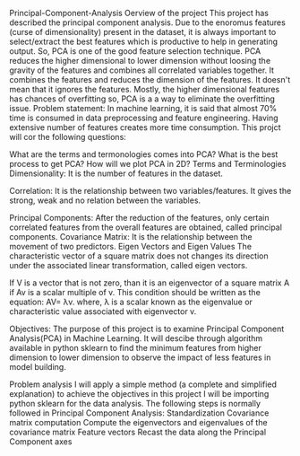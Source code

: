 Principal-Component-Analysis
Oerview of the project
This project has described the principal component analysis. Due to the enoromus features (curse of dimensionality) present in the dataset, it is always important to select/extract the best features which is productive to help in generating output.
So, PCA is one of the good feature selection technique. PCA reduces the higher dimensional to lower dimension without loosing the gravity of the features and combines all correlated variables together.
It combines the features and reduces the dimension of the features. It doesn't mean that it ignores the features.
Mostly, the higher dimensional features has chances of overfitting so, PCA is a a way to eliminate the overfitting issue.
Problem statement:
In machine learning, it is said that almost 70% time is consumed in data preprocessing and feature engineering. Having extensive number of features creates more time consumption. This projct will cor the following questions:

What are the terms and termonologies comes into PCA?
What is the best process to get PCA?
How will we plot PCA in 2D?
Terms and Terminologies
Dimensionality:
It is the number of features in the dataset.

Correlation:
It is the relationship between two variables/features. It gives the strong, weak and no relation between the variables.

Principal Components:
After the reduction of the features, only certain correlated features from the overall features are obtained, called principal components.
Covariance Matrix:
It is the relationship between the movement of two predictors.
Eigen Vectors and Eigen Values
The characteristic vector of a square matrix does not changes its direction under the associated linear transformation, called eigen vectors.

If V is a vector that is not zero, than it is an eigenvector of a square matrix A if Av is a scalar multiple of v. This condition should be written as the equation: AV= λv. where, λ is a scalar known as the eigenvalue or characteristic value associated with eigenvector v.

Objectives:
The purpose of this project is to examine Principal Component Analysis(PCA) in Machine Learning. It will descibe through algorithm available in python sklearn to find the minimum features from higher dimension to lower dimension to observe the impact of less features in model building.

Problem analysis
I will apply a simple method (a complete and simplified explanation) to achieve the objectives in this project
I will be importing python sklearn for the data analysis.
The following steps is normally followed in Principal Component Analysis:
Standardization
Covariance matrix computation
Compute the eigenvectors and eigenvalues of the covariance matrix
Feature vectors
Recast the data along the Principal Component axes
